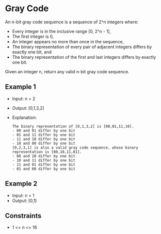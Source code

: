 # Gray Code

An n-bit gray code sequence is a sequence of 2^n integers where:

- Every integer is in the inclusive range [0, 2^n - 1],
- The first integer is 0,
- An integer appears no more than once in the sequence,
- The binary representation of every pair of adjacent integers differs by exactly one bit, and
- The binary representation of the first and last integers differs by exactly one bit.

Given an integer n, return any valid n-bit gray code sequence.

## Example 1

- Input: n = 2
- Output: [0,1,3,2]
- Explanation:

      The binary representation of [0,1,3,2] is [00,01,11,10].
      - 00 and 01 differ by one bit
      - 01 and 11 differ by one bit
      - 11 and 10 differ by one bit
      - 10 and 00 differ by one bit
      [0,2,3,1] is also a valid gray code sequence, whose binary representation is [00,10,11,01].
      - 00 and 10 differ by one bit
      - 10 and 11 differ by one bit
      - 11 and 01 differ by one bit
      - 01 and 00 differ by one bit

## Example 2

- Input: n = 1
- Output: [0,1]

## Constraints

- 1 <= n <= 16
